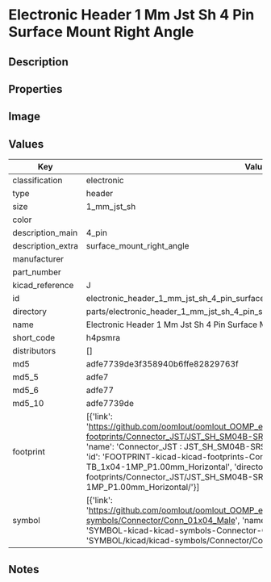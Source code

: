 # Electronic Header 1 Mm Jst Sh 4 Pin Surface Mount Right Angle

## Description

## Properties


## Image


## Values

| Key | Value |
| --- | --- |
| classification | electronic |
| type | header |
| size | 1_mm_jst_sh |
| color |  |
| description_main | 4_pin |
| description_extra | surface_mount_right_angle |
| manufacturer |  |
| part_number |  |
| kicad_reference | J |
| id | electronic_header_1_mm_jst_sh_4_pin_surface_mount_right_angle |
| directory | parts/electronic_header_1_mm_jst_sh_4_pin_surface_mount_right_angle |
| name | Electronic Header 1 Mm Jst Sh 4 Pin Surface Mount Right Angle |
| short_code | h4psmra |
| distributors | [] |
| md5 | adfe7739de3f358940b6ffe82829763f |
| md5_5 | adfe7 |
| md5_6 | adfe77 |
| md5_10 | adfe7739de |
| footprint | [{'link': 'https://github.com/oomlout/oomlout_OOMP_eda_V2/tree/main/FOOTPRINT/kicad/kicad-footprints/Connector_JST/JST_SH_SM04B-SRSS-TB_1x04-1MP_P1.00mm_Horizontal', 'name': 'Connector_JST : JST_SH_SM04B-SRSS-TB_1x04-1MP_P1.00mm_Horizontal', 'id': 'FOOTPRINT-kicad-kicad-footprints-Connector_JST-JST_SH_SM04B-SRSS-TB_1x04-1MP_P1.00mm_Horizontal', 'directory': 'FOOTPRINT/kicad/kicad-footprints/Connector_JST/JST_SH_SM04B-SRSS-TB_1x04-1MP_P1.00mm_Horizontal/'}] |
| symbol | [{'link': 'https://github.com/oomlout/oomlout_OOMP_eda_V2/tree/main/SYMBOL/kicad/kicad-symbols/Connector/Conn_01x04_Male', 'name': 'Connector : Conn_01x04_Male', 'id': 'SYMBOL-kicad-kicad-symbols-Connector-Conn_01x04_Male', 'directory': 'SYMBOL/kicad/kicad-symbols/Connector/Conn_01x04_Male/'}] |

## Notes

